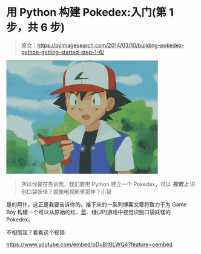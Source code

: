 # 用 Python 构建 Pokedex:入门(第 1 步，共 6 步)

> 原文：<https://pyimagesearch.com/2014/03/10/building-pokedex-python-getting-started-step-1-6/>

[![Ash and his Pokedex](img/fd82e270bf3d4c9b74c2aeec7fb80759.png)](https://pyimagesearch.com/wp-content/uploads/2014/03/ashandpokedex.png)

> 所以你是在告诉我，我们要用 Python 建立一个 Pokedex，可以 ***视觉上*** 识别口袋妖怪？就像电视剧里那样？小智

是的阿什。这正是我要告诉你的。接下来的一系列博客文章将致力于为 Game Boy 构建一个可以从原始的红、蓝、绿(JP)游戏中视觉识别口袋妖怪的 Pokedex。

不相信我？看看这个视频:

<https://www.youtube.com/embed/pDuBit0LWQ4?feature=oembed>